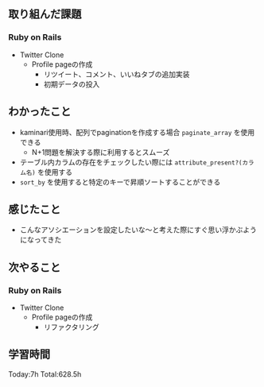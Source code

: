## 取り組んだ課題
### Ruby on Rails
- Twitter Clone
  - Profile pageの作成
    - リツイート、コメント、いいねタブの追加実装
    - 初期データの投入
## わかったこと
- kaminari使用時、配列でpaginationを作成する場合 `paginate_array` を使用できる
  - N+1問題を解決する際に利用するとスムーズ
- テーブル内カラムの存在をチェックしたい際には `attribute_present?(カラム名)` を使用する
- `sort_by` を使用すると特定のキーで昇順ソートすることができる
## 感じたこと
- こんなアソシエーションを設定したいな～と考えた際にすぐ思い浮かぶようになってきた
## 次やること
### Ruby on Rails
- Twitter Clone
  - Profile pageの作成
    - リファクタリング
## 学習時間
Today:7h Total:628.5h